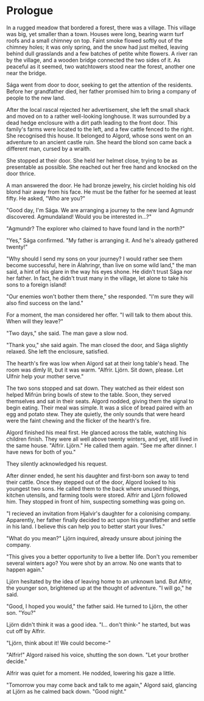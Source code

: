 # Prologue
In a rugged meadow that bordered a forest, there was a village. This village was big, yet smaller than a town. Houses were long, bearing warm turf roofs and a small chimney on top. Faint smoke flowed softly out of the chimney holes; it was only spring, and the snow had just melted, leaving behind dull grasslands and a few batches of petite white flowers. A river ran by the village, and a wooden bridge connected the two sides of it. As peaceful as it seemed, two watchtowers stood near the forest, another one near the bridge.

Sága went from door to door, seeking to get the attention of the residents. Before her grandfather died, her father promised him to bring a company of people to the new land.

After the local rascal rejected her advertisement, she left the small shack and moved on to a rather well-looking longhouse. It was surrounded by a dead hedge enclosure with a dirt path leading to the front door. This family's farms were located to the left, and a few cattle fenced to the right. She recognised this house. It belonged to Algord, whose sons went on an adventure to an ancient castle ruin. She heard the blond son came back a different man, cursed by a wraith.

She stopped at their door. She held her helmet close, trying to be as presentable as possible. She reached out her free hand and knocked on the door thrice.

A man answered the door. He had bronze jewelry, his circlet holding his old blond hair away from his face. He must be the father for he seemed at least fifty. He asked, "Who are you?"

"Good day, I'm Sága. We are arranging a journey to the new land Agmundr discovered. Agmundaland! Would you be interested in...?"

"Agmundr? The explorer who claimed to have found land in the north?"

"Yes," Sága confirmed. "My father is arranging it. And he's already gathered twenty!"

"Why should I send my sons on your journey? I would rather see them become successful, here in Álahringr, than live on some wild land," the man said, a hint of his glare in the way his eyes shone. He didn't trust Sága nor her father. In fact, he didn't trust many in the village, let alone to take his sons to a foreign island!

"Our enemies won't bother them there," she responded. "I'm sure they will also find success on the land."

For a moment, the man considered her offer. "I will talk to them about this. When will they leave?"

"Two days," she said. The man gave a slow nod.

"Thank you," she said again. The man closed the door, and Sága slightly relaxed. She left the enclosure, satisfied.

The hearth's fire was low when Algord sat at their long table's head. The room was dimly lit, but it was warm. "Alfrir. Ljörn. Sit down, please. Let Ulfnir help your mother serve."

The two sons stopped and sat down. They watched as their eldest son helped Mifrún bring bowls of stew to the table. Soon, they served themselves and sat in their seats. Algord nodded, giving them the signal to begin eating. Their meal was simple. It was a slice of bread paired with an egg and potato stew. They ate quietly, the only sounds that were heard were the faint chewing and the flicker of the hearth's fire.

Algord finished his meal first. He glanced across the table, watching his children finish. They were all well above twenty winters, and yet, still lived in the same house. "Alfrir. Ljörn." He called them again. "See me after dinner. I have news for both of you."

They silently acknowledged his request.

After dinner ended, he sent his daughter and first-born son away to tend their cattle. Once they stepped out of the door, Algord looked to his youngest two sons. He called them to the back where unused things, kitchen utensils, and farming tools were stored. Alfrir and Ljörn followed him. They stopped in front of him, suspecting something was going on.

"I recieved an invitation from Hjalvir's daughter for a colonising company. Apparently, her father finally decided to act upon his grandfather and settle in his land. I believe this can help you to better start your lives."

"What do you mean?" Ljörn inquired, already unsure about joining the company.

"This gives you a better opportunity to live a better life. Don't you remember several winters ago? You were shot by an arrow. No one wants that to happen again."

Ljörn hesitated by the idea of leaving home to an unknown land. But Alfrir, the younger son, brightened up at the thought of adventure. "I will go," he said.

"Good, I hoped you would," the father said. He turned to Ljörn, the other son. "You?"

Ljörn didn't think it was a good idea. "I... don't think-" he started, but was cut off by Alfrir.

"Ljörn, think about it! We could become-"

"Alfrir!" Algord raised his voice, shutting the son down. "Let your brother decide."

Alfrir was quiet for a moment. He nodded, lowering his gaze a little.

"Tomorrow you may come back and talk to me again," Algord said, glancing at Ljörn as he calmed back down. "Good night."
